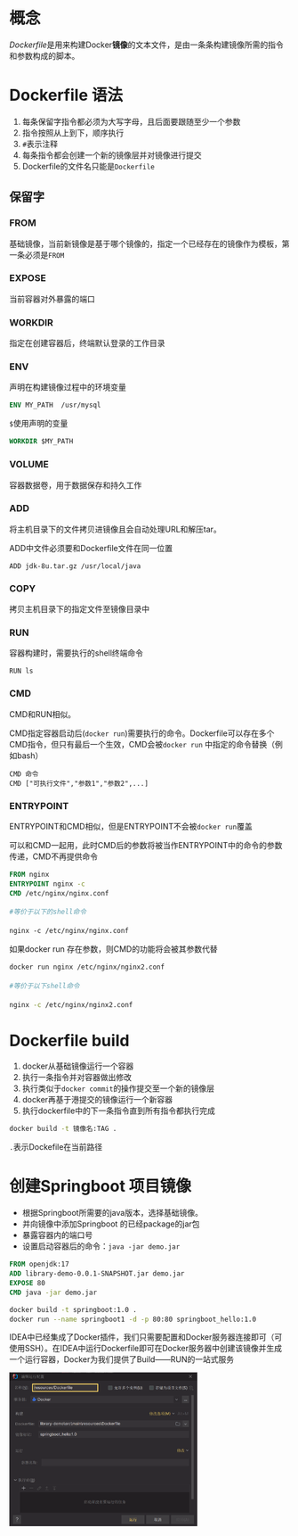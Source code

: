 # 概念

$Dockerfile$是用来构建Docker**镜像**的文本文件，是由一条条构建镜像所需的指令和参数构成的脚本。

# Dockerfile 语法

1. 每条保留字指令都必须为大写字母，且后面要跟随至少一个参数
2. 指令按照从上到下，顺序执行
3. `#`表示注释
4. 每条指令都会创建一个新的镜像层并对镜像进行提交
5. Dockerfile的文件名只能是`Dockerfile`

## 保留字

### FROM

基础镜像，当前新镜像是基于哪个镜像的，指定一个已经存在的镜像作为模板，第一条必须是`FROM`

### EXPOSE

当前容器对外暴露的端口

### WORKDIR

指定在创建容器后，终端默认登录的工作目录

### ENV

声明在构建镜像过程中的环境变量

```dockerfile
ENV MY_PATH  /usr/mysql
```
`$`使用声明的变量

```dockerfile
WORKDIR $MY_PATH
```

### VOLUME

容器数据卷，用于数据保存和持久工作

### ADD

将主机目录下的文件拷贝进镜像且会自动处理URL和解压tar。

ADD中文件必须要和Dockerfile文件在同一位置

```
ADD jdk-8u.tar.gz /usr/local/java
```



### COPY

拷贝主机目录下的指定文件至镜像目录中

### RUN

容器构建时，需要执行的shell终端命令

```
RUN ls
```

### CMD

CMD和RUN相似。

CMD指定容器启动后(`docker run`)需要执行的命令。Dockerfile可以存在多个CMD指令，但只有最后一个生效，CMD会被`docker run` 中指定的命令替换（例如bash）

```
CMD 命令
CMD ["可执行文件","参数1","参数2",...]
```

### ENTRYPOINT

ENTRYPOINT和CMD相似，但是ENTRYPOINT不会被`docker run`覆盖

可以和CMD一起用，此时CMD后的参数将被当作ENTRYPOINT中的命令的参数传递，CMD不再提供命令

```dockerfile
FROM nginx
ENTRYPOINT nginx -c
CMD /etc/nginx/nginx.conf

#等价于以下的shell命令

nginx -c /etc/nginx/nginx.conf
```

如果docker run 存在参数，则CMD的功能将会被其参数代替

```sh
docker run nginx /etc/nginx/nginx2.conf

#等价于以下shell命令

nginx -c /etc/nginx/nginx2.conf
```

# Dockerfile build

1. docker从基础镜像运行一个容器
2. 执行一条指令并对容器做出修改
3. 执行类似于`docker commit`的操作提交至一个新的镜像层
4. docker再基于港提交的镜像运行一个新容器
5. 执行dockerfile中的下一条指令直到所有指令都执行完成

```sh
docker build -t 镜像名:TAG .
```

`.`表示Dockefile在当前路径

# 创建Springboot 项目镜像

- 根据Springboot所需要的java版本，选择基础镜像。
- 并向镜像中添加Springboot 的已经package的jar包
- 暴露容器内的端口号
- 设置启动容器后的命令：`java -jar demo.jar`

```dockerfile
FROM openjdk:17
ADD library-demo-0.0.1-SNAPSHOT.jar demo.jar
EXPOSE 80
CMD java -jar demo.jar
```

```sh
docker build -t springboot:1.0 .
docker run --name springboot1 -d -p 80:80 springboot_hello:1.0
```

IDEA中已经集成了Docker插件，我们只需要配置和Docker服务器连接即可（可使用SSH）。在IDEA中运行Dockerfile即可在Docker服务器中创建该镜像并生成一个运行容器，Docker为我们提供了Build——RUN的一站式服务

<img src="assets/image-20231007202321882.png" alt="image-20231007202321882" style="zoom: 33%;" />